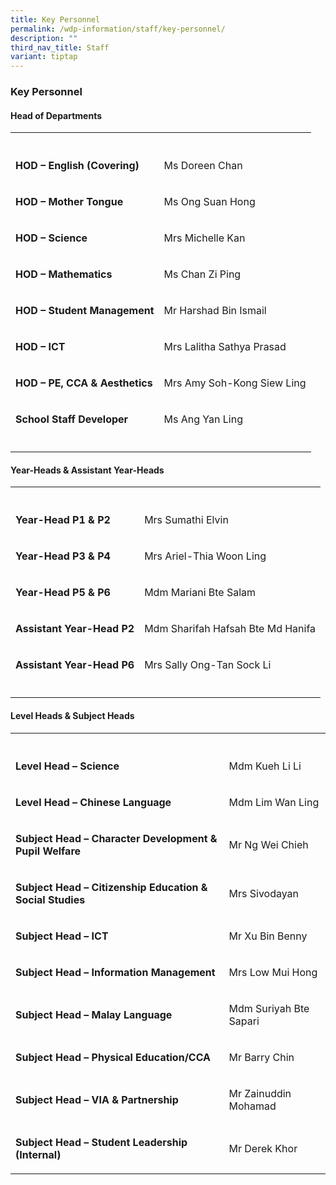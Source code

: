```yaml
---
title: Key Personnel
permalink: /wdp-information/staff/key-personnel/
description: ""
third_nav_title: Staff
variant: tiptap
---
```

<h3><strong>Key Personnel</strong></h3>
<h4><strong>Head of Departments</strong></h4>
<table style="minWidth: 50px">
<colgroup>
<col>
<col>
</colgroup>
<tbody>
<tr>
<th rowspan="1" colspan="1">
<p></p>
</th>
<th rowspan="1" colspan="1">
<p></p>
</th>
</tr>
<tr>
<td rowspan="1" colspan="1">
<p><strong>HOD – English (Covering)</strong>
</p>
</td>
<td rowspan="1" colspan="1">
<p>Ms Doreen Chan</p>
</td>
</tr>
<tr>
<td rowspan="1" colspan="1">
<p><strong>HOD – Mother Tongue</strong>
</p>
</td>
<td rowspan="1" colspan="1">
<p>Ms Ong Suan Hong</p>
</td>
</tr>
<tr>
<td rowspan="1" colspan="1">
<p><strong>HOD – Science</strong>
</p>
</td>
<td rowspan="1" colspan="1">
<p>Mrs Michelle Kan</p>
</td>
</tr>
<tr>
<td rowspan="1" colspan="1">
<p><strong>HOD – Mathematics</strong>
</p>
</td>
<td rowspan="1" colspan="1">
<p>Ms Chan Zi Ping</p>
</td>
</tr>
<tr>
<td rowspan="1" colspan="1">
<p><strong>HOD – Student Management</strong>
</p>
</td>
<td rowspan="1" colspan="1">
<p>Mr Harshad Bin Ismail</p>
</td>
</tr>
<tr>
<td rowspan="1" colspan="1">
<p><strong>HOD – ICT</strong>
</p>
</td>
<td rowspan="1" colspan="1">
<p>Mrs Lalitha Sathya Prasad</p>
</td>
</tr>
<tr>
<td rowspan="1" colspan="1">
<p><strong>HOD – PE, CCA &amp; Aesthetics</strong>
</p>
</td>
<td rowspan="1" colspan="1">
<p>Mrs Amy Soh-Kong Siew Ling</p>
</td>
</tr>
<tr>
<td rowspan="1" colspan="1">
<p><strong>School Staff Developer</strong>
</p>
</td>
<td rowspan="1" colspan="1">
<p>Ms Ang Yan Ling</p>
</td>
</tr>
<tr>
<td rowspan="1" colspan="1">
<p></p>
</td>
<td rowspan="1" colspan="1">
<p></p>
</td>
</tr>
</tbody>
</table>
<h4><strong>Year-Heads &amp; Assistant Year-Heads</strong></h4>
<table style="minWidth: 50px">
<colgroup>
<col>
<col>
</colgroup>
<tbody>
<tr>
<th rowspan="1" colspan="1">
<p></p>
</th>
<th rowspan="1" colspan="1">
<p></p>
</th>
</tr>
<tr>
<td rowspan="1" colspan="1">
<p><strong>Year-Head P1 &amp; P2</strong>
</p>
</td>
<td rowspan="1" colspan="1">
<p>Mrs Sumathi Elvin</p>
</td>
</tr>
<tr>
<td rowspan="1" colspan="1">
<p><strong>Year-Head P3 &amp; P4</strong>
</p>
</td>
<td rowspan="1" colspan="1">
<p>Mrs Ariel-Thia Woon Ling</p>
</td>
</tr>
<tr>
<td rowspan="1" colspan="1">
<p><strong>Year-Head P5 &amp; P6</strong>
</p>
</td>
<td rowspan="1" colspan="1">
<p>Mdm Mariani Bte Salam</p>
</td>
</tr>
<tr>
<td rowspan="1" colspan="1">
<p><strong>Assistant Year-Head P2</strong>
</p>
</td>
<td rowspan="1" colspan="1">
<p>Mdm Sharifah Hafsah Bte Md Hanifa</p>
</td>
</tr>
<tr>
<td rowspan="1" colspan="1">
<p><strong>Assistant Year-Head P6</strong>
</p>
</td>
<td rowspan="1" colspan="1">
<p>Mrs Sally Ong-Tan Sock Li</p>
</td>
</tr>
<tr>
<td rowspan="1" colspan="1">
<p></p>
</td>
<td rowspan="1" colspan="1">
<p></p>
</td>
</tr>
</tbody>
</table>
<h4><strong>Level Heads &amp; Subject Heads</strong></h4>
<table style="minWidth: 50px">
<colgroup>
<col>
<col>
</colgroup>
<tbody>
<tr>
<th rowspan="1" colspan="1">
<p></p>
</th>
<th rowspan="1" colspan="1">
<p></p>
</th>
</tr>
<tr>
<td rowspan="1" colspan="1">
<p><strong>Level Head – Science</strong>
</p>
</td>
<td rowspan="1" colspan="1">
<p>Mdm Kueh Li Li</p>
</td>
</tr>
<tr>
<td rowspan="1" colspan="1">
<p><strong>Level Head – Chinese Language</strong>
</p>
</td>
<td rowspan="1" colspan="1">
<p>Mdm Lim Wan Ling</p>
</td>
</tr>
<tr>
<td rowspan="1" colspan="1">
<p><strong>Subject Head – Character Development &amp; Pupil Welfare</strong>
</p>
</td>
<td rowspan="1" colspan="1">
<p>Mr Ng Wei Chieh</p>
</td>
</tr>
<tr>
<td rowspan="1" colspan="1">
<p><strong>Subject Head – Citizenship Education &amp; Social Studies</strong>
</p>
</td>
<td rowspan="1" colspan="1">
<p>Mrs Sivodayan</p>
</td>
</tr>
<tr>
<td rowspan="1" colspan="1">
<p><strong>Subject Head – ICT</strong>
</p>
</td>
<td rowspan="1" colspan="1">
<p>Mr Xu Bin Benny</p>
</td>
</tr>
<tr>
<td rowspan="1" colspan="1">
<p><strong>Subject Head – Information Management</strong>
</p>
</td>
<td rowspan="1" colspan="1">
<p>Mrs Low Mui Hong</p>
</td>
</tr>
<tr>
<td rowspan="1" colspan="1">
<p><strong>Subject Head – Malay Language</strong>
</p>
</td>
<td rowspan="1" colspan="1">
<p>Mdm Suriyah Bte Sapari</p>
</td>
</tr>
<tr>
<td rowspan="1" colspan="1">
<p><strong>Subject Head – Physical Education/CCA</strong>
</p>
</td>
<td rowspan="1" colspan="1">
<p>Mr Barry Chin</p>
</td>
</tr>
<tr>
<td rowspan="1" colspan="1">
<p><strong>Subject Head – VIA &amp; Partnership</strong>
</p>
</td>
<td rowspan="1" colspan="1">
<p>Mr Zainuddin Mohamad</p>
</td>
</tr>
<tr>
<td rowspan="1" colspan="1">
<p><strong>Subject Head – Student Leadership (Internal)</strong>
</p>
</td>
<td rowspan="1" colspan="1">
<p>Mr Derek Khor</p>
</td>
</tr>
</tbody>
</table>
<p></p>